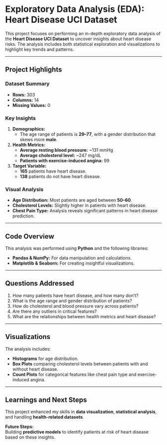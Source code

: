 # **Exploratory Data Analysis (EDA): Heart Disease UCI Dataset**

This project focuses on performing an in-depth exploratory data analysis of the **Heart Disease UCI Dataset** to uncover insights about heart disease risks. The analysis includes both statistical exploration and visualizations to highlight key trends and patterns.

---

## **Project Highlights**

### **Dataset Summary**
- **Rows:** 303  
- **Columns:** 14  
- **Missing Values:** 0  

### **Key Insights**
1. **Demographics:**  
   - The age range of patients is **29–77**, with a gender distribution that skews more **male**.
2. **Health Metrics:**  
   - **Average resting blood pressure:** ~131 mmHg  
   - **Average cholesterol level:** ~247 mg/dL  
   - **Patients with exercise-induced angina:** 99  
3. **Target Variable:**  
   - **165** patients have heart disease.  
   - **138** patients do not have heart disease.

### **Visual Analysis**
- **Age Distribution:** Most patients are aged between **50–60**.  
- **Cholesterol Levels:** Slightly higher in patients with heart disease.  
- **Chest Pain Type:** Analysis reveals significant patterns in heart disease prediction.  

---

## **Code Overview**

This analysis was performed using **Python** and the following libraries:  
- **Pandas & NumPy:** For data manipulation and calculations.  
- **Matplotlib & Seaborn:** For creating insightful visualizations.  

---

## **Questions Addressed**
1. How many patients have heart disease, and how many don’t?  
2. What is the age range and gender distribution of patients?  
3. How do cholesterol and blood pressure vary across patients?  
4. Are there any outliers in critical features?  
5. What are the relationships between health metrics and heart disease?  

---

## **Visualizations**

The analysis includes:  
- **Histograms** for age distribution.  
- **Box Plots** comparing cholesterol levels between patients with and without heart disease.  
- **Count Plots** for categorical features like chest pain type and exercise-induced angina.  

---

## **Learnings and Next Steps**

This project enhanced my skills in **data visualization**, **statistical analysis**, and handling **health-related datasets**.  

**Future Steps:**  
Building **predictive models** to identify patients at risk of heart disease based on these insights.

